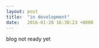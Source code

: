 ```yaml
---
layout: post
title:  "in development"
date:   2016-01-28 16:30:23 +0000
---
```


blog not ready yet
